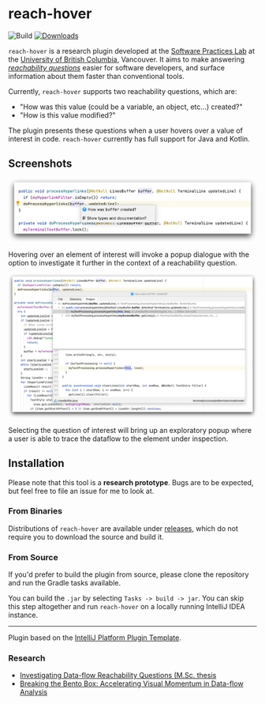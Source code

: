 # reach-hover

![Build](https://github.com/jyoo980/reach-hover/workflows/Build/badge.svg)
[![Downloads](https://img.shields.io/jetbrains/plugin/d/18950-reach-hover.svg)](https://plugins.jetbrains.com/plugin/18950-reach-hover)

<!-- Plugin description -->

`reach-hover` is a research plugin developed at the
[Software Practices Lab](https://spl.cs.ubc.ca) at the
[University of British Columbia](https://www.ubc.ca), Vancouver.
It aims to make answering 
*[reachability questions](https://cs.gmu.edu/~tlatoza/papers/icse2010.pdf)*
easier for software developers, and surface information about them faster than
conventional tools.

Currently, `reach-hover` supports two reachability questions, which are:

  * "How was this value (could be a variable, an object, etc...) created?"
  * "How is this value modified?"

The plugin presents these questions when a user hovers over a value of interest in code. `reach-hover` currently has
full support for Java and Kotlin.

<!-- Plugin description end -->

## Screenshots

<p>
<img src = "./assets/hover.png">
</p>
<p>
Hovering over an element of interest will invoke a popup dialogue with the option to investigate it further in the 
context of a reachability question.
</p>

<p>
<img src = "./assets/popup.png">
</p>
<p>
Selecting the question of interest will bring up an exploratory popup where a user is able to trace the dataflow to
the element under inspection.
</p>

## Installation

Please note that this tool is a **research prototype**. Bugs are to be expected,
but feel free to file an issue for me to look at.

### From Binaries

Distributions of `reach-hover` are available under
[releases](https://github.com/jyoo980/reach-hover/releases), which do not
require you to download the source and build it.

### From Source

If you'd prefer to build the plugin from source, please clone the repository
and run the Gradle tasks available.

You can build the `.jar` by selecting `Tasks -> build -> jar`. You can skip
this step altogether and run `reach-hover` on a locally running IntelliJ IDEA
instance.

---
Plugin based on the [IntelliJ Platform Plugin Template][template].

[template]: https://github.com/JetBrains/intellij-platform-plugin-template

### Research

- [Investigating Data-flow Reachability Questions (M.Sc. thesis](https://open.library.ubc.ca/soa/cIRcle/collections/ubctheses/24/items/1.0421073?o=0)
- [Breaking the Bento Box: Accelerating Visual Momentum in Data-flow Analysis](https://homes.cs.washington.edu/~jmsy/pubs/breaking-the-bento-box-icsme2023-abstract.html)
